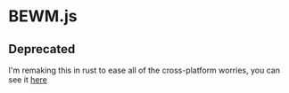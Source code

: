 # BEWM.js
## Deprecated
I'm remaking this in rust to ease all of the cross-platform worries, you can see it [here](https://github.com/Jabster28/bewmc)
